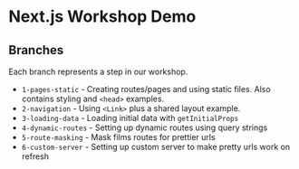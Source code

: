 # Next.js Workshop Demo

## Branches

Each branch represents a step in our workshop.

- `1-pages-static` - Creating routes/pages and using static files. Also contains styling and `<head>` examples.
- `2-navigation` - Using `<Link>` plus a shared layout example.
- `3-loading-data` - Loading initial data with `getInitialProps`
- `4-dynamic-routes` - Setting up dynamic routes using query strings
- `5-route-masking` - Mask films routes for prettier urls
- `6-custom-server` - Setting up custom server to make pretty urls work on refresh
